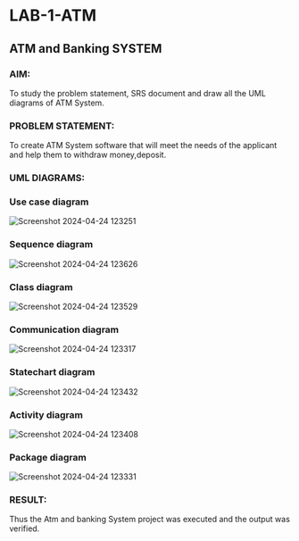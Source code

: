 # LAB-1-ATM
## ATM and Banking SYSTEM
### AIM: 
To study the problem statement, SRS document and draw all the UML diagrams of ATM
System.
### PROBLEM STATEMENT:
To create ATM System software that will meet the needs of the applicant and help them
to withdraw money,deposit.
### UML DIAGRAMS:

### Use case diagram

![Screenshot 2024-04-24 123251](https://github.com/rdivyav/LAB-1-ATM/assets/148604723/47fabd7d-8b10-4c80-9ea3-6413c501b301)

### Sequence diagram

![Screenshot 2024-04-24 123626](https://github.com/rdivyav/LAB-1-ATM/assets/148604723/ea089de5-af34-4680-b75f-655331b7e12a)

### Class diagram

![Screenshot 2024-04-24 123529](https://github.com/rdivyav/LAB-1-ATM/assets/148604723/1fd62666-9603-4b3c-8aaa-ad606fed1f5d)

### Communication diagram

![Screenshot 2024-04-24 123317](https://github.com/rdivyav/LAB-1-ATM/assets/148604723/ae05d53b-82dd-4568-84d3-d246383f0764)

### Statechart diagram

![Screenshot 2024-04-24 123432](https://github.com/rdivyav/LAB-1-ATM/assets/148604723/ddf88c9d-146d-41ec-9d3d-1e857b70dccf)

### Activity diagram

![Screenshot 2024-04-24 123408](https://github.com/rdivyav/LAB-1-ATM/assets/148604723/4f5c9ca2-3c51-4724-b8c0-f74e83695195)

### Package diagram

![Screenshot 2024-04-24 123331](https://github.com/rdivyav/LAB-1-ATM/assets/148604723/8c4990d5-f7df-43dd-9efd-e3025a96db16)

### RESULT: 
Thus the Atm and banking System project was executed and the output was verified.
